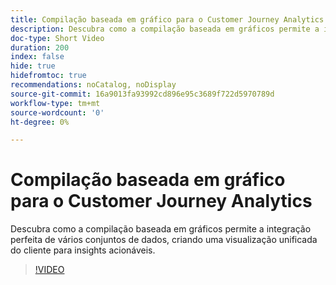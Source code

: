 ```yaml
---
title: Compilação baseada em gráfico para o Customer Journey Analytics
description: Descubra como a compilação baseada em gráficos permite a integração perfeita de vários conjuntos de dados, criando uma visualização unificada do cliente para insights acionáveis.
doc-type: Short Video
duration: 200
index: false
hide: true
hidefromtoc: true
recommendations: noCatalog, noDisplay
source-git-commit: 16a9013fa93992cd896e95c3689f722d5970789d
workflow-type: tm+mt
source-wordcount: '0'
ht-degree: 0%

---
```



# Compilação baseada em gráfico para o Customer Journey Analytics

Descubra como a compilação baseada em gráficos permite a integração perfeita de vários conjuntos de dados, criando uma visualização unificada do cliente para insights acionáveis.

<!-- 62_S112_3442459_199_graphbased-stitching-for-customer-journey-analytics -->
>[!VIDEO](https://video.tv.adobe.com/v/3458317/?learn=on&enablevpops=true)
